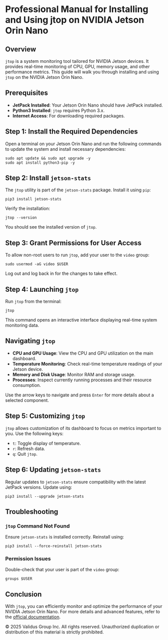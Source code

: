 Professional Manual for Installing and Using jtop on NVIDIA Jetson Orin Nano
============================================================================

Overview
--------

`jtop` is a system monitoring tool tailored for NVIDIA Jetson devices.
It provides real-time monitoring of CPU, GPU, memory usage, and other
performance metrics. This guide will walk you through installing and
using `jtop` on the NVIDIA Jetson Orin Nano.

Prerequisites
-------------

-   **JetPack Installed**: Your Jetson Orin Nano should have JetPack
    installed.
-   **Python3 Installed**: `jtop` requires Python 3.x.
-   **Internet Access**: For downloading required packages.

Step 1: Install the Required Dependencies
-----------------------------------------

Open a terminal on your Jetson Orin Nano and run the following commands
to update the system and install necessary dependencies:

    sudo apt update && sudo apt upgrade -y
    sudo apt install python3-pip -y
        

Step 2: Install `jetson-stats`
------------------------------

The `jtop` utility is part of the `jetson-stats` package. Install it
using `pip`:

    pip3 install jetson-stats
        

Verify the installation:

    jtop --version
        

You should see the installed version of `jtop`.

Step 3: Grant Permissions for User Access
-----------------------------------------

To allow non-root users to run `jtop`, add your user to the `video`
group:

    sudo usermod -aG video $USER
        

Log out and log back in for the changes to take effect.

Step 4: Launching `jtop`
------------------------

Run `jtop` from the terminal:

    jtop
        

This command opens an interactive interface displaying real-time system
monitoring data.

Navigating `jtop`
-----------------

-   **CPU and GPU Usage**: View the CPU and GPU utilization on the main
    dashboard.
-   **Temperature Monitoring**: Check real-time temperature readings of
    your Jetson device.
-   **Memory and Disk Usage**: Monitor RAM and storage usage.
-   **Processes**: Inspect currently running processes and their
    resource consumption.

Use the arrow keys to navigate and press `Enter` for more details about
a selected component.

Step 5: Customizing `jtop`
--------------------------

`jtop` allows customization of its dashboard to focus on metrics
important to you. Use the following keys:

-   `t`: Toggle display of temperature.
-   `r`: Refresh data.
-   `q`: Quit `jtop`.

Step 6: Updating `jetson-stats`
-------------------------------

Regular updates to `jetson-stats` ensure compatibility with the latest
JetPack versions. Update using:

    pip3 install --upgrade jetson-stats
        

Troubleshooting
---------------

### `jtop` Command Not Found

Ensure `jetson-stats` is installed correctly. Reinstall using:

    pip3 install --force-reinstall jetson-stats
        

### Permission Issues

Double-check that your user is part of the `video` group:

    groups $USER
        

Conclusion
----------

With `jtop`, you can efficiently monitor and optimize the performance of
your NVIDIA Jetson Orin Nano. For more details and advanced features,
refer to the [official
documentation](https://github.com/rbonghi/jetson_stats).

© 2025 Validus Group Inc. All rights reserved. Unauthorized duplication
or distribution of this material is strictly prohibited.
